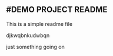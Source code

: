 #DEMO PROJECT README
------------

This is a simple readme file

djkwqbnkudwbqn

just something going on